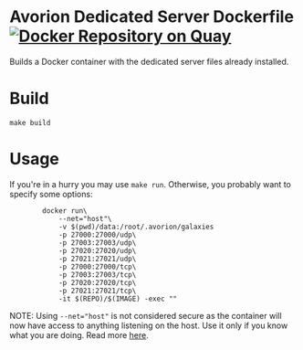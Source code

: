 # Avorion Dedicated Server Dockerfile [![Docker Repository on Quay](https://quay.io/repository/jonathanporta/ogs-avorion/status "Docker Repository on Quay")](https://quay.io/repository/jonathanporta/ogs-avorion)
Builds a Docker container with the dedicated server files already installed.

# Build
`make build`

# Usage
If you're in a hurry you may use `make run`. Otherwise, you probably want to specify some options:
```
		docker run\
			--net="host"\
			-v $(pwd)/data:/root/.avorion/galaxies
			-p 27000:27000/udp\
			-p 27003:27003/udp\
			-p 27020:27020/udp\
			-p 27021:27021/udp\
			-p 27000:27000/tcp\
			-p 27003:27003/tcp\
			-p 27020:27020/tcp\
			-p 27021:27021/tcp\
			-it $(REPO)/$(IMAGE) -exec ""
```

NOTE: Using `--net="host"` is not considered secure as the container will now have access to anything listening on the host. Use it only if you know what you are doing. Read more [here](https://docs.docker.com/engine/reference/run/#network-settings).
